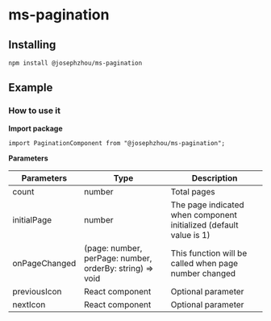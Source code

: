 # ms-pagination

## Installing
```
npm install @josephzhou/ms-pagination
```

## Example
### How to use it

**Import package**
```
import PaginationComponent from "@josephzhou/ms-pagination";
```

**Parameters**

| Parameters    | Type                                                     | Description                                                        |
|---------------|----------------------------------------------------------|--------------------------------------------------------------------|
| count         | number                                                   | Total pages                                                        |
| initialPage   | number                                                   | The page indicated when component initialized (default value is 1) |
| onPageChanged | (page: number, perPage: number, orderBy: string) => void | This function will be called when page number changed              |
| previousIcon  | React component                                          | Optional parameter                                                 |
| nextIcon      | React component                                          | Optional parameter                                                 |